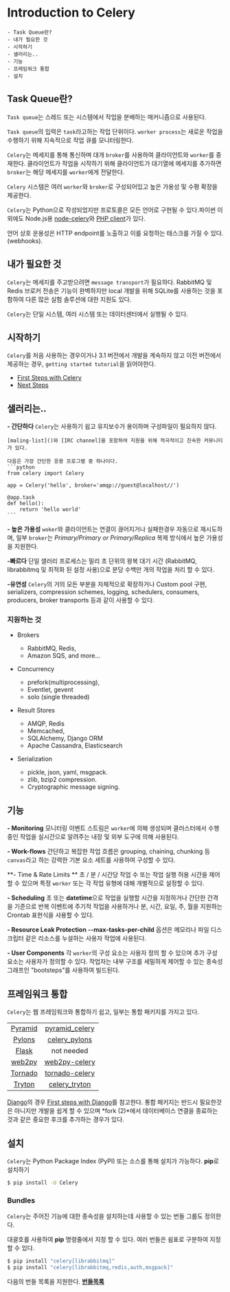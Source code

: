 ﻿# Introduction to Celery
```
- Task Queue란?
- 내가 필요한 것
- 시작하기
- 샐러리는..
- 기능
- 프레임워크 통합
- 설치
```

## Task Queue란?
`Task queue`는 스레드 또는 시스템에서 작업을 분배하는 매커니즘으로 사용된다.

`Task queue`의 입력은 `task`라고하는 작업 단위이다.  `worker process`는 새로운 작업을 수행하기 위해 지속적으로 작업 큐를 모니터링한다.

`Celery`는 메세지를 통해 통신하며 대개 `broker`를 사용하여 클라이언트와 `worker`를 중재한다. 클라이언트가 작업을 시작하기 위해 클라이언트가 대기열에 메세지를 추가하면 `broker`는 해당 메세지를 `worker`에게 전달한다.

`Celery` 시스템은 여러 `worker`와 `broker`로 구성되어있고 높은 가용성 및 수평 확장을 제공한다.

`Celery`는 Python으로 작성되었지만 프로토콜은 모든 언어로 구현될 수 있다.파이썬 이외에도 Node.js용 [node-celery](https://github.com/mher/node-celery)와 [PHP client](https://github.com/gjedeer/celery-php)가 있다.

언어 상호 운용성은 HTTP endpoint를 노출하고 이를 요청하는 태스크를 가질 수 있다. (webhooks).

## 내가 필요한 것

`Celery`는 메세지를 주고받으려면 `message transport`가 필요하다. RabbitMQ 및 Redis 브로커 전송은 기능이 완벽하지만 local 개발을 위해 SQLite를 사용하는 것을 포함하여 다른 많은 실험 솔루션에 대한 지원도 있다.

`Celery`는 단일 시스템, 여러 시스템 또는 데이터센터에서 실행될 수 있다.

## 시작하기

`Celery`를 처음 사용하는 경우이거나 3.1 버전에서 개발을 계속하지 않고 이전 버전에서 제공하는 경우, `getting started tutorial`을 읽어야한다.

- [First Steps with Celery](https://github.com/teachmesomething2580/Celery-ko/blob/master/Getting%20Started/First%20Steps%20with%20Celery.md)
- [Next Steps]()

## 샐러리는..

**- 간단하다**
	`Celery`는 사용하기 쉽고 유지보수가 용이하며 구성파일이 필요하지 않다.

	[maling-list]()와 [IRC channel]을 포함하여 지원을 위해 적극적이고 친숙한 커뮤니티가 있다.

	다음은 가장 간단한 응용 프로그램 중 하나이다.
	```python
	from celery import Celery

	app = Celery('hello', broker='amqp://guest@localhost//')

	@app.task
	def hello():
		return 'hello world'
	```

**- 높은 가용성**
	`woker`와 클라이언트는 연결이 끊어지거나 실패한경우 자동으로 재시도하며, 일부 `broker`는 *Primary/Primary or Primary/Replica*  복제 방식에서 높은 가용성을 지원한다.

**-빠르다**
	단일 샐러리 프로세스는 밀리 초 단위의 왕복 대기 시간 (RabbitMQ, librabbitmq 및 최적화 된 설정 사용)으로 분당 수백만 개의 작업을 처리 할 수 있다.

**-유연성**
	`Celery`의 거의 모든 부분을 자체적으로 확장하거나 Custom pool 구현, serializers, compression schemes, logging, schedulers, consumers, producers, broker transports 등과 같이 사용할 수 있다.

### 지원하는 것
- Brokers
	- RabbitMQ, Redis,
	- Amazon SQS, and more...

- Concurrency
	- prefork(multiprocessing),
	- Eventlet, gevent
	- solo (single threaded)

- Result Stores
	- AMQP, Redis
	- Memcached,
	- SQLAlchemy, Django ORM
	- Apache Cassandra, Elasticsearch

- Serialization
	- pickle, json, yaml, msgpack.
	- zlib, bzip2 compression.
	- Cryptographic message signing.

## 기능
**- Monitoring**
	모니터링 이벤트 스트림은 `worker`에 의해 생성되며 클러스터에서 수행중인 작업을 실시간으로 알려주는 내장 및 외부 도구에 의해 사용된다.

**- Work-flows**
	간단하고 복잡한 작업 흐름은 grouping, chaining, chunking 등 `canvas`라고 하는 강력한 기본 요소 세트를 사용하여 구성할 수 있다.

**- Time & Rate Limits **
	초 / 분 / 시간당 작업 수 또는 작업 실행 허용 시간을 제어할 수 있으며 특정 `worker` 또는 각 작업 유형에 대해 개별적으로 설정할 수 있다.

**- Scheduling**
	초 또는 **datetime**으로 작업을 실행할 시간을 지정하거나 간단한 간격을 기준으로 반복 이벤트에 주기적 작업을 사용하거나 분, 시간, 요일, 주, 월을 지원하는 Crontab 표현식을 사용할 수 있다.

**- Resource Leak Protection**
	**--max-tasks-per-child** 옵션은 메모리나 파일 디스크립터 같은 리소스를 누설하는 사용자 작업에 사용된다.

**- User Components**
	각 `worker`의 구성 요소는 사용자 정의 할 수 있으며 추가 구성 요소는 사용자가 정의할 수 있다. 작업자는 내부 구조를 세밀하게 제어할 수 있는 종속성 그래프인 "bootsteps"를 사용하여 빌드된다.

## 프레임워크 통합
`Celery`는 웹 프레임워크와 통합하기 쉽고, 일부는 통합 패키지를 가지고 있다.

|||
|:---------:|:----------------:|
|[Pyramid]()|[pyramid_celery]()|
|[Pylons]()|[celery_pylons]()|
|[Flask]()|not needed|
|[web2py]()|[web2py-celery]()|
|[Tornado]()|[tornado-celery]()|
|[Tryton]()|[celery_tryton]()|

[Django]()의 경우 [First steps with Django]()를 참고한다.
통합 패키지는 반드시 필요한것은 아니지만 개발을 쉽게 할 수 있으며 *fork (2)*에서 데이터베이스 연결을 종료하는 것과 같은 중요한 후크를 추가하는 경우가 있다.

## 설치

`Celery`는 Python Package Index (PyPI) 또는 소스를 통해 설치가 가능하다.
**pip**로 설치하기
```bash
$ pip install -U Celery
```

### Bundles
`Celery`는 주어진 기능에 대한 종속성을 설치하는데 사용할 수 있는 번들 그룹도 정의한다.

대괄호를 사용하여 **pip** 명령줄에서 지정 할 수 있다. 여러 번들은 쉼표로 구분하여 지정할 수 있다.

```bash
$ pip install "celery[librabbitmq]"
$ pip install "celery[librabbitmq,redis,auth,msgpack]"
```

다음의 번들 목록을 지원한다.
[**번들목록**](http://docs.celeryproject.org/en/latest/getting-started/introduction.html#serializers)

